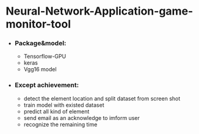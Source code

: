 # Neural-Network-Application-game-monitor-tool

- ### Package&model:
    - Tensorflow-GPU
    - keras
    - Vgg16 model

- ### Except achievement:
    - detect the element location and split dataset from screen shot
    - train model with existed dataset
    - predict all kind of element
    - send email as an acknowledge to imform user
    - recognize the remaining time
